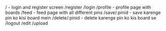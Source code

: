 / - login and register screen
/register
/login
/profile - profile page with boards
/feed - feed page with all different pins
/save/:pinid - save karenge pin ko kisi board mein
/delete/:pinid - delete karenge pin ko kis board se
/logout 
/edit
/upload